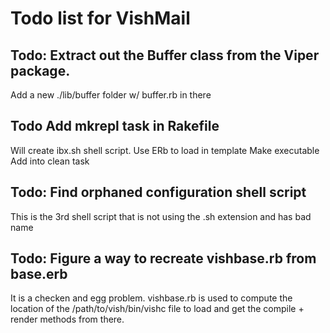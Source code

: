 # Todo list for VishMail

## Todo: Extract out the Buffer class from the Viper package.

Add a new ./lib/buffer folder w/ buffer.rb in there


## Todo  Add mkrepl task in Rakefile

Will create ibx.sh shell script.
Use ERb to load in template
Make executable
Add into clean task


## Todo: Find orphaned configuration shell script

This is the 3rd  shell script that is not using the .sh extension and has bad name


## Todo: Figure a way to recreate vishbase.rb from base.erb

It is a checken and egg problem. vishbase.rb is used to compute the location
of the /path/to/vish/bin/vishc file to load 
and get the compile + render methods from there.


